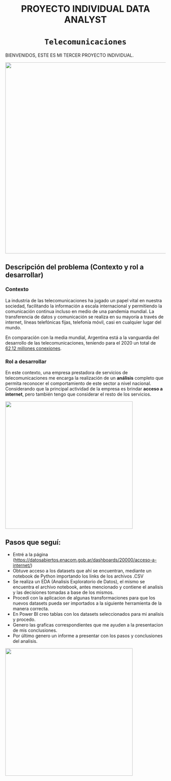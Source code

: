


# <h1 align="center">**PROYECTO INDIVIDUAL DATA ANALYST**

# <h1 align="center">**`Telecomunicaciones`**</h1>

BIENVENIDOS, ESTE ES MI TERCER PROYECTO INDIVIDUAL.

<img src = 'https://www.softzone.es/app/uploads-softzone.es/2022/08/data-analyst.jpg' height = 600>


## **Descripción del problema (Contexto y rol a desarrollar)**

### **Contexto**
La industria de las telecomunicaciones ha jugado un papel vital en nuestra sociedad, facilitando la información a escala internacional y permitiendo la comunicación continua incluso en medio de una pandemia mundial. La transferencia de datos y comunicación se realiza en su mayoría a través de internet, líneas telefónicas fijas, telefonía móvil, casi en cualquier lugar del mundo. 

En comparación con la media mundial, Argentina está a la vanguardia del desarrollo de las telecomunicaciones, teniendo para el 2020 un total de [62,12 millones conexiones](https://www.datosmundial.com/america/argentina/telecomunicacion.php). 

### Rol a desarrollar

En este contexto, una empresa prestadora de servicios de telecomunicaciones me  encarga la realización de un **análisis** completo que permita reconocer el comportamiento de este sector a nivel nacional. Considerando que la principal actividad de la empresa es brindar **acceso a internet**, pero también tengo que  considerar el resto de los servicios. 


<img src = 'https://datascientest.com/es/wp-content/uploads/sites/7/2022/07/trabajo_data_analyst.webp' height = 400>

## **Pasos que seguí:**
- Entré a la página (https://datosabiertos.enacom.gob.ar/dashboards/20000/acceso-a-internet/)
- Obtuve acceso a los datasets que ahí se encuentran, mediante un notebook de Python importando los links de los archivos .CSV
- Se realiza un EDA (Analisis Exploratorio de Datos), el mismo se encuentra el archivo notebook, antes mencionado y contiene el analisis y las decisiones tomadas a base de los mismos.
- Procedí con la aplicacion de algunas transformaciones para que los nuevos datasets pueda ser importados a la siguiente herramienta de la manera correcta.
- En Power BI creo tablas con los datasets seleccionados para mi analisis y procedo. 
- Genero las graficas correspondientes que me ayuden a la presentacion de mis conclusiones.
- Por último genero un informe a presentar con los pasos y conclusiones del analisis.




<img src = 'https://www.springboard.com/blog/wp-content/uploads/2021/08/what-does-a-data-analyst-do-2022-career-guide.png' height = 400>


